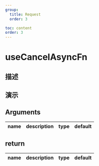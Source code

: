 ```yaml
---
group:
  title: Request
  order: 3

toc: content
order: 3
---
```

# useCancelAsyncFn

## 描述


## 演示



## Arguments

| name | description | type | default |
| ---- | ----------- | ---- | ------- |

## return

| name | description | type | default |
| ---- | ----------- | ---- | ------- |
